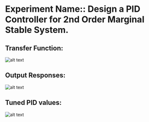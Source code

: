 # Experiment Name:: Design a PID Controller for 2nd Order Marginal Stable System.

## Transfer Function:
![alt text](https://github.com/Bakar31/RUET-Sessional-Codes/blob/master/3-1%5BControl%20System%20Sessional%5D/02%20-%20PID%20Controller%20for%202nd%20Order%20Marginal%20Stable%20System/tf_feedforward.png)

## Output Responses:
![alt text](https://github.com/Bakar31/RUET-Sessional-Codes/blob/master/3-1%5BControl%20System%20Sessional%5D/02%20-%20PID%20Controller%20for%202nd%20Order%20Marginal%20Stable%20System/response%20positive%20feedforward.png)

## Tuned PID values:
![alt text](https://github.com/Bakar31/RUET-Sessional-Codes/blob/master/3-1%5BControl%20System%20Sessional%5D/02%20-%20PID%20Controller%20for%202nd%20Order%20Marginal%20Stable%20System/pid%20values%20posive%20ff.png)
